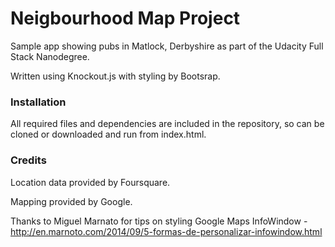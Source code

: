 # Neigbourhood Map Project
Sample app showing pubs in Matlock, Derbyshire as part of the Udacity Full Stack Nanodegree. 

Written using Knockout.js with styling by Bootsrap.

### Installation
All required files and dependencies are included in the repository, so can be cloned or downloaded and run from index.html.

### Credits
Location data provided by Foursquare.

Mapping provided by Google.

Thanks to Miguel Marnato for tips on styling Google Maps InfoWindow - http://en.marnoto.com/2014/09/5-formas-de-personalizar-infowindow.html
